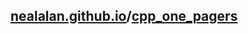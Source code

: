 ## [nealalan.github.io](https://nealalan.github.io)/[cpp_one_pagers](https://github.com/nealalan/cpp_one_pagers)

